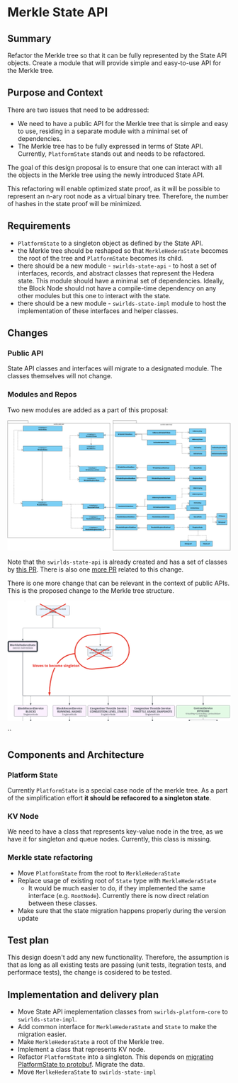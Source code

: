 # Merkle State API

## Summary

Refactor the Merkle tree so that it can be fully represented by the State API objects. Create a module that will provide simple and easy-to-use API for the Merkle tree.

## Purpose and Context

There are two issues that need to be addressed:

* We need to have a public API for the Merkle tree that is simple and easy to use, residing in a separate module with a minimal set of dependencies.
* The Merkle tree has to be fully expressed in terms of State API. Currently, `PlatformState` stands out and needs to be refactored.

The goal of this design proposal is to ensure that one can interact with all the objects in the Merkle tree using the newly introduced State API.

This refactoring will enable optimized state proof, as it will be possible to represent an n-ary root node as a virtual binary tree.
Therefore, the number of hashes in the state proof will be minimized.

## Requirements

- `PlatformState` to a singleton object as defined by the State API.
- the Merkle tree should be reshaped so that `MerkleHederaState` becomes the root of the tree and `PlatformState` becomes its child.
- there should be a new module - `swirlds-state-api` - to host a set of interfaces, records, and abstract classes that represent the Hedera state.
  This module should have a minimal set of dependencies. Ideally, the Block Node should not have a compile-time dependency
  on any other modules but this one to interact with the state.
- there should be a new module - `swirlds-state-impl` module to host the implementation of these interfaces and helper classes.

## Changes

### Public API

State API classes and interfaces will migrate to a designated module. The classes themselves will not change.

### Modules and Repos

Two new modules are added as a part of this proposal:

![state-modules](assets/state-modules.png)

Note that the `swirlds-state-api` is already created and has a set of classes by [this PR](https://github.com/hashgraph/hedera-services/pull/12570). There is also one [more PR](https://github.com/hashgraph/hedera-services/pull/13331) related to this change.

There is one more change that can be relevant in the context of public APIs. This is the proposed change to the Merkle tree structure.

![new-merkle-tree-structure.png](assets/new-merkle-tree-structure.png)

``

## Components and Architecture

### Platform State

Currently `PlatformState` is a special case node of the merkle tree. As a part of the simplification effort **it should be refacored to a singleton state**.

### KV Node

We need to have a class that represents key-value node in the tree, as we have it for singleton and queue nodes. Currently, this class is missing. 

### Merkle state refactoring

- Move `PlatformState` from the root to `MerkleHederaState`
- Replace usage of existing root of `State` type with `MerkleHederaState`
  - It would be much easier to do, if they implemented the same interface (e.g. `RootNode`). Currently there is now direct relation between these classes.
- Make sure that the state migration happens properly during the version update

## Test plan

This design doesn't add any new functionality. Therefore, the assumption is that as long as all existing tests are passing (unit tests, itegration tests, and performace tests), the change is cosidered to be tested.

## Implementation and delivery plan

- Move State API imeplementation classes from `swirlds-platform-core` to `swirlds-state-impl`.
- Add common interface for `MerkleHederaState` and `State` to make the migration easier.
- Make `MerkleHederaState` a root of the Merkle tree.
- Implement a class that represents KV node.
- Refactor `PlatformState` into a singleton. This depends on [migrating PlatformState to protobuf](https://github.com/hashgraph/hedera-services/pull/13694). Migrate the data.
- Move `MerlkeHederaState` to `swirlds-state-impl`
